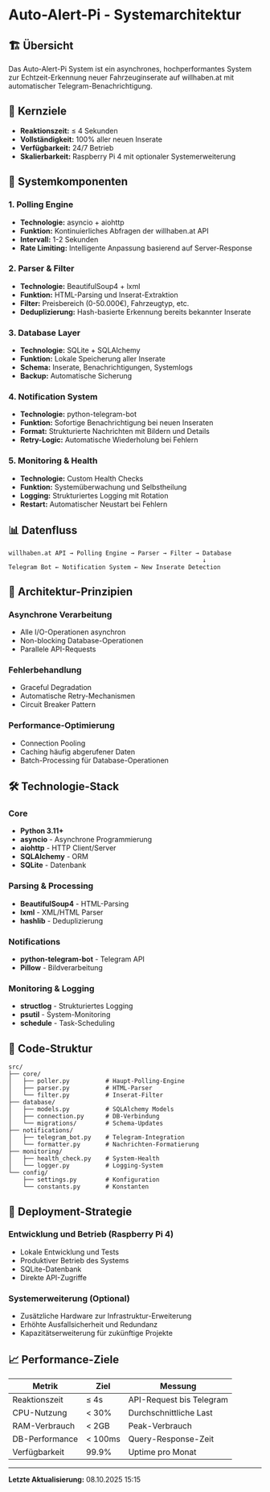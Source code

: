 # Auto-Alert-Pi - Systemarchitektur

## 🏗️ Übersicht

Das Auto-Alert-Pi System ist ein asynchrones, hochperformantes System zur Echtzeit-Erkennung neuer Fahrzeuginserate auf willhaben.at mit automatischer Telegram-Benachrichtigung.

## 🎯 Kernziele
- **Reaktionszeit:** ≤ 4 Sekunden
- **Vollständigkeit:** 100% aller neuen Inserate
- **Verfügbarkeit:** 24/7 Betrieb
- **Skalierbarkeit:** Raspberry Pi 4 mit optionaler Systemerweiterung

## 🔧 Systemkomponenten

### 1. Polling Engine
- **Technologie:** asyncio + aiohttp
- **Funktion:** Kontinuierliches Abfragen der willhaben.at API
- **Intervall:** 1-2 Sekunden
- **Rate Limiting:** Intelligente Anpassung basierend auf Server-Response

### 2. Parser & Filter
- **Technologie:** BeautifulSoup4 + lxml
- **Funktion:** HTML-Parsing und Inserat-Extraktion
- **Filter:** Preisbereich (0-50.000€), Fahrzeugtyp, etc.
- **Deduplizierung:** Hash-basierte Erkennung bereits bekannter Inserate

### 3. Database Layer
- **Technologie:** SQLite + SQLAlchemy
- **Funktion:** Lokale Speicherung aller Inserate
- **Schema:** Inserate, Benachrichtigungen, Systemlogs
- **Backup:** Automatische Sicherung

### 4. Notification System
- **Technologie:** python-telegram-bot
- **Funktion:** Sofortige Benachrichtigung bei neuen Inseraten
- **Format:** Strukturierte Nachrichten mit Bildern und Details
- **Retry-Logic:** Automatische Wiederholung bei Fehlern

### 5. Monitoring & Health
- **Technologie:** Custom Health Checks
- **Funktion:** Systemüberwachung und Selbstheilung
- **Logging:** Strukturiertes Logging mit Rotation
- **Restart:** Automatischer Neustart bei Fehlern

## 📊 Datenfluss

```
willhaben.at API → Polling Engine → Parser → Filter → Database
                                                      ↓
Telegram Bot ← Notification System ← New Inserate Detection
```

## 🔄 Architektur-Prinzipien

### Asynchrone Verarbeitung
- Alle I/O-Operationen asynchron
- Non-blocking Database-Operationen
- Parallele API-Requests

### Fehlerbehandlung
- Graceful Degradation
- Automatische Retry-Mechanismen
- Circuit Breaker Pattern

### Performance-Optimierung
- Connection Pooling
- Caching häufig abgerufener Daten
- Batch-Processing für Database-Operationen

## 🛠️ Technologie-Stack

### Core
- **Python 3.11+**
- **asyncio** - Asynchrone Programmierung
- **aiohttp** - HTTP Client/Server
- **SQLAlchemy** - ORM
- **SQLite** - Datenbank

### Parsing & Processing
- **BeautifulSoup4** - HTML-Parsing
- **lxml** - XML/HTML Parser
- **hashlib** - Deduplizierung

### Notifications
- **python-telegram-bot** - Telegram API
- **Pillow** - Bildverarbeitung

### Monitoring & Logging
- **structlog** - Strukturiertes Logging
- **psutil** - System-Monitoring
- **schedule** - Task-Scheduling

## 📁 Code-Struktur

```
src/
├── core/
│   ├── poller.py          # Haupt-Polling-Engine
│   ├── parser.py          # HTML-Parser
│   └── filter.py          # Inserat-Filter
├── database/
│   ├── models.py          # SQLAlchemy Models
│   ├── connection.py      # DB-Verbindung
│   └── migrations/        # Schema-Updates
├── notifications/
│   ├── telegram_bot.py    # Telegram-Integration
│   └── formatter.py       # Nachrichten-Formatierung
├── monitoring/
│   ├── health_check.py    # System-Health
│   └── logger.py          # Logging-System
└── config/
    ├── settings.py        # Konfiguration
    └── constants.py       # Konstanten
```

## 🚀 Deployment-Strategie

### Entwicklung und Betrieb (Raspberry Pi 4)
- Lokale Entwicklung und Tests
- Produktiver Betrieb des Systems
- SQLite-Datenbank
- Direkte API-Zugriffe

### Systemerweiterung (Optional)
- Zusätzliche Hardware zur Infrastruktur-Erweiterung
- Erhöhte Ausfallsicherheit und Redundanz
- Kapazitätserweiterung für zukünftige Projekte

## 📈 Performance-Ziele

| Metrik | Ziel | Messung |
|--------|------|---------|
| Reaktionszeit | ≤ 4s | API-Request bis Telegram |
| CPU-Nutzung | < 30% | Durchschnittliche Last |
| RAM-Verbrauch | < 2GB | Peak-Verbrauch |
| DB-Performance | < 100ms | Query-Response-Zeit |
| Verfügbarkeit | 99.9% | Uptime pro Monat |

---
**Letzte Aktualisierung:** 08.10.2025 15:15